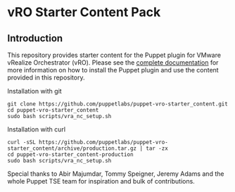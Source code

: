 # vRO Starter Content Pack

## Introduction

This repository provides starter content for the Puppet plugin for VMware vRealize Orchestrator (vRO). Please see the [complete documentation](https://docs.puppet.com/pe/latest/vro_intro.html) for more information on how to install the Puppet plugin and use the content provided in this repository.

Installation with git
```
git clone https://github.com/puppetlabs/puppet-vro-starter_content.git
cd puppet-vro-starter_content
sudo bash scripts/vra_nc_setup.sh
```

Installation with curl
```
curl -sSL https://github.com/puppetlabs/puppet-vro-starter_content/archive/production.tar.gz | tar -zx
cd puppet-vro-starter_content-production
sudo bash scripts/vra_nc_setup.sh
```

Special thanks to Abir Majumdar, Tommy Speigner, Jeremy Adams and the whole Puppet TSE team for inspiration and bulk of contributions.
